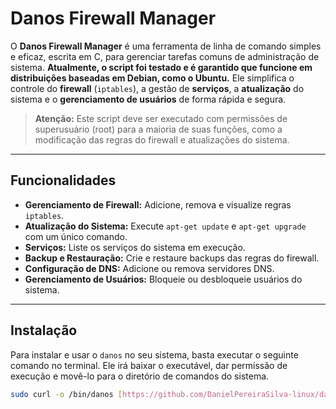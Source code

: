 # Danos Firewall Manager

O **Danos Firewall Manager** é uma ferramenta de linha de comando simples e eficaz, escrita em C, para gerenciar tarefas comuns de administração de sistema. **Atualmente, o script foi testado e é garantido que funcione em distribuições baseadas em Debian, como o Ubuntu.** Ele simplifica o controle do **firewall** (`iptables`), a gestão de **serviços**, a **atualização** do sistema e o **gerenciamento de usuários** de forma rápida e segura.

> **Atenção:** Este script deve ser executado com permissões de superusuário (root) para a maioria de suas funções, como a modificação das regras do firewall e atualizações do sistema.

---

## Funcionalidades

- **Gerenciamento de Firewall:** Adicione, remova e visualize regras `iptables`.
- **Atualização do Sistema:** Execute `apt-get update` e `apt-get upgrade` com um único comando.
- **Serviços:** Liste os serviços do sistema em execução.
- **Backup e Restauração:** Crie e restaure backups das regras do firewall.
- **Configuração de DNS:** Adicione ou remova servidores DNS.
- **Gerenciamento de Usuários:** Bloqueie ou desbloqueie usuários do sistema.

---

## Instalação

Para instalar e usar o `danos` no seu sistema, basta executar o seguinte comando no terminal. Ele irá baixar o executável, dar permissão de execução e movê-lo para o diretório de comandos do sistema.

```bash
sudo curl -o /bin/danos [https://github.com/DanielPereiraSilva-linux/danos-firewall/raw/main/danos](https://github.com/DanielPereiraSilva-linux/danos-firewall/raw/main/danos) && sudo chmod +x /bin/danos
